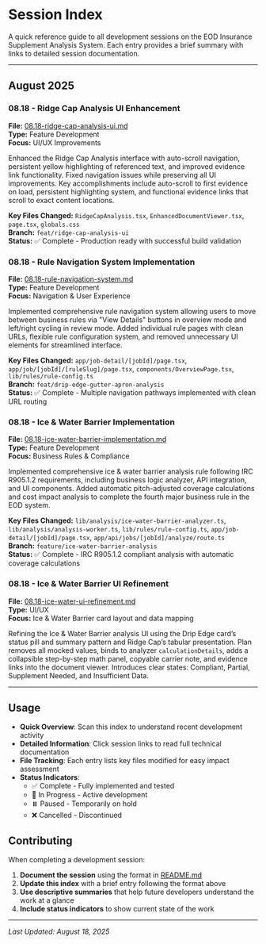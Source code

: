 # Session Index

A quick reference guide to all development sessions on the EOD Insurance Supplement Analysis System. Each entry provides a brief summary with links to detailed session documentation.

---

## August 2025

### 08.18 - Ridge Cap Analysis UI Enhancement
**File:** [08.18-ridge-cap-analysis-ui.md](./08.18-ridge-cap-analysis-ui.md)  
**Type:** Feature Development  
**Focus:** UI/UX Improvements  

Enhanced the Ridge Cap Analysis interface with auto-scroll navigation, persistent yellow highlighting of referenced text, and improved evidence link functionality. Fixed navigation issues while preserving all UI improvements. Key accomplishments include auto-scroll to first evidence on load, persistent highlighting system, and functional evidence links that scroll to exact content locations.

**Key Files Changed:** `RidgeCapAnalysis.tsx`, `EnhancedDocumentViewer.tsx`, `page.tsx`, `globals.css`  
**Branch:** `feat/ridge-cap-analysis-ui`  
**Status:** ✅ Complete - Production ready with successful build validation

### 08.18 - Rule Navigation System Implementation
**File:** [08.18-rule-navigation-system.md](./08.18-rule-navigation-system.md)  
**Type:** Feature Development  
**Focus:** Navigation & User Experience  

Implemented comprehensive rule navigation system allowing users to move between business rules via "View Details" buttons in overview mode and left/right cycling in review mode. Added individual rule pages with clean URLs, flexible rule configuration system, and removed unnecessary UI elements for streamlined interface.

**Key Files Changed:** `app/job-detail/[jobId]/page.tsx`, `app/job/[jobId]/[ruleSlug]/page.tsx`, `components/OverviewPage.tsx`, `lib/rules/rule-config.ts`  
**Branch:** `feat/drip-edge-gutter-apron-analysis`  
**Status:** ✅ Complete - Multiple navigation pathways implemented with clean URL routing

### 08.18 - Ice & Water Barrier Implementation
**File:** [08.18-ice-water-barrier-implementation.md](./08.18-ice-water-barrier-implementation.md)  
**Type:** Feature Development  
**Focus:** Business Rules & Compliance  

Implemented comprehensive ice & water barrier analysis rule following IRC R905.1.2 requirements, including business logic analyzer, API integration, and UI components. Added automatic pitch-adjusted coverage calculations and cost impact analysis to complete the fourth major business rule in the EOD system.

**Key Files Changed:** `lib/analysis/ice-water-barrier-analyzer.ts`, `lib/analysis/analysis-worker.ts`, `lib/rules/rule-config.ts`, `app/job-detail/[jobId]/page.tsx`, `app/api/jobs/[jobId]/analyze/route.ts`  
**Branch:** `feature/ice-water-barrier-analysis`  
**Status:** ✅ Complete - IRC R905.1.2 compliant analysis with automatic coverage calculations

### 08.18 - Ice & Water Barrier UI Refinement
**File:** [08.18-ice-water-ui-refinement.md](./08.18-ice-water-ui-refinement.md)  
**Type:** UI/UX  
**Focus:** Ice & Water Barrier card layout and data mapping  

Refining the Ice & Water Barrier analysis UI using the Drip Edge card’s status pill and summary pattern and Ridge Cap’s tabular presentation. Plan removes all mocked values, binds to analyzer `calculationDetails`, adds a collapsible step-by-step math panel, copyable carrier note, and evidence links into the document viewer. Introduces clear states: Compliant, Partial, Supplement Needed, and Insufficient Data.

---

## Usage

- **Quick Overview**: Scan this index to understand recent development activity
- **Detailed Information**: Click session links to read full technical documentation
- **File Tracking**: Each entry lists key files modified for easy impact assessment
- **Status Indicators**: 
  - ✅ Complete - Fully implemented and tested
  - 🚧 In Progress - Active development
  - ⏸️ Paused - Temporarily on hold
  - ❌ Cancelled - Discontinued

## Contributing

When completing a development session:

1. **Document the session** using the format in [README.md](./README.md)
2. **Update this index** with a brief entry following the format above
3. **Use descriptive summaries** that help future developers understand the work at a glance
4. **Include status indicators** to show current state of the work

---

*Last Updated: August 18, 2025*
